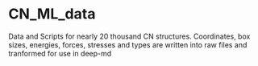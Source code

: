 # CN_ML_data
Data and Scripts for nearly 20 thousand CN structures. Coordinates, box sizes, energies, forces, stresses and types are written into raw files and tranformed for use in deep-md
